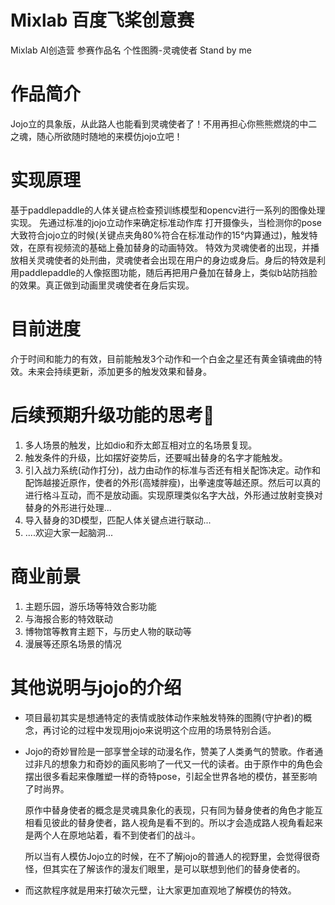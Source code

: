 # Mixlab 百度飞桨创意赛
Mixlab AI创造营 参赛作品名
个性图腾-灵魂使者
Stand by me

# 作品简介
Jojo立的具象版，从此路人也能看到灵魂使者了！不用再担心你熊熊燃烧的中二之魂，随心所欲随时随地的来模仿jojo立吧！

# 实现原理
基于paddlepaddle的人体关键点检查预训练模型和opencv进行一系列的图像处理实现。
先通过标准的jojo立动作来确定标准动作库
打开摄像头，当检测你的pose大致符合jojo立的时候(关键点夹角80%符合在标准动作的15°内算通过)，触发特效，在原有视频流的基础上叠加替身的动画特效。
特效为灵魂使者的出现，并播放相关灵魂使者的处刑曲，灵魂使者会出现在用户的身边或身后。身后的特效是利用paddlepaddle的人像抠图功能，随后再把用户叠加在替身上，类似b站防挡脸的效果。真正做到动画里灵魂使者在身后实现。

# 目前进度
介于时间和能力的有效，目前能触发3个动作和一个白金之星还有黄金镇魂曲的特效。未来会持续更新，添加更多的触发效果和替身。

# 后续预期升级功能的思考🤔
1. 多人场景的触发，比如dio和乔太郎互相对立的名场景复现。
2. 触发条件的升级，比如摆好姿势后，还要喊出替身的名字才能触发。
3. 引入战力系统(动作打分)，战力由动作的标准与否还有相关配饰决定。动作和配饰越接近原作，使者的外形(高矮胖瘦)，出拳速度等越还原。然后可以真的进行格斗互动，而不是放动画。实现原理类似名字大战，外形通过放射变换对替身的外形进行处理...
4. 导入替身的3D模型，匹配人体关键点进行联动...
5. ....欢迎大家一起脑洞...

# 商业前景
1. 主题乐园，游乐场等特效合影功能
2. 与海报合影的特效联动
3. 博物馆等教育主题下，与历史人物的联动等
4. 漫展等还原名场景的情况

# 其他说明与jojo的介绍
* 项目最初其实是想通特定的表情或肢体动作来触发特殊的图腾(守护者)的概念，再讨论的过程中发现用jojo来说明这个应用的场景特别合适。

* Jojo的奇妙冒险是一部享誉全球的动漫名作，赞美了人类勇气的赞歌。作者通过非凡的想象力和奇妙的画风影响了一代又一代的读者。由于原作中的角色会摆出很多看起来像雕塑一样的奇特pose，引起全世界各地的模仿，甚至影响了时尚界。

  原作中替身使者的概念是灵魂具象化的表现，只有同为替身使者的角色才能互相看见彼此的替身使者，路人视角是看不到的。所以才会造成路人视角看起来是两个人在原地站着，看不到使者们的战斗。

  所以当有人模仿Jojo立的时候，在不了解jojo的普通人的视野里，会觉得很奇怪，但其实在了解该作的漫友们眼里，是可以联想到他们的替身使者的。

* 而这款程序就是用来打破次元壁，让大家更加直观地了解模仿的特效。
